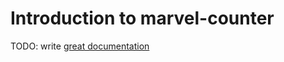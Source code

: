 # Introduction to marvel-counter

TODO: write [great documentation](http://jacobian.org/writing/what-to-write/)
